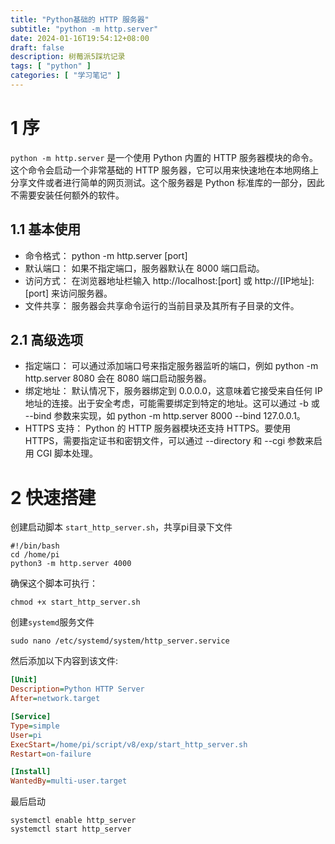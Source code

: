 ```yaml
---
title: "Python基础的 HTTP 服务器"
subtitle: "python -m http.server"
date: 2024-01-16T19:54:12+08:00
draft: false
description: 树莓派5踩坑记录
tags: [ "python" ]
categories: [ "学习笔记" ]
---
```


# 1 序

`python -m http.server` 是一个使用 Python 内置的 HTTP 服务器模块的命令。这个命令会启动一个非常基础的 HTTP
服务器，它可以用来快速地在本地网络上分享文件或者进行简单的网页测试。这个服务器是 Python 标准库的一部分，因此不需要安装任何额外的软件。

## 1.1 基本使用

- 命令格式： python -m http.server [port]
- 默认端口： 如果不指定端口，服务器默认在 8000 端口启动。
- 访问方式： 在浏览器地址栏输入 http://localhost:[port] 或 http://[IP地址]:[port] 来访问服务器。
- 文件共享： 服务器会共享命令运行的当前目录及其所有子目录的文件。

## 2.1 高级选项

- 指定端口： 可以通过添加端口号来指定服务器监听的端口，例如 python -m http.server 8080 会在 8080 端口启动服务器。
- 绑定地址： 默认情况下，服务器绑定到 0.0.0.0，这意味着它接受来自任何 IP 地址的连接。出于安全考虑，可能需要绑定到特定的地址。这可以通过
  -b 或 --bind 参数来实现，如 python -m http.server 8000 --bind 127.0.0.1。
- HTTPS 支持： Python 的 HTTP 服务器模块还支持 HTTPS。要使用 HTTPS，需要指定证书和密钥文件，可以通过 --directory 和 --cgi
  参数来启用 CGI 脚本处理。

# 2 快速搭建

创建启动脚本 `start_http_server.sh`，共享pi目录下文件

```shell
#!/bin/bash
cd /home/pi
python3 -m http.server 4000
```

确保这个脚本可执行：
```shell
chmod +x start_http_server.sh
```

创建`systemd`服务文件

```shell
sudo nano /etc/systemd/system/http_server.service
```

然后添加以下内容到该文件:

```ini
[Unit]
Description=Python HTTP Server
After=network.target

[Service]
Type=simple
User=pi
ExecStart=/home/pi/script/v8/exp/start_http_server.sh
Restart=on-failure

[Install]
WantedBy=multi-user.target
```

最后启动

```shell
systemctl enable http_server
systemctl start http_server
```
